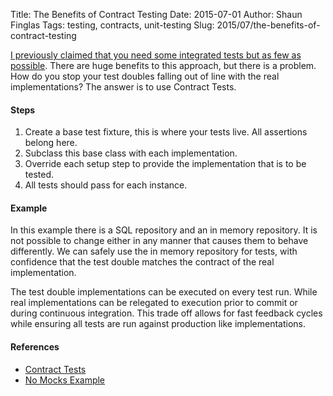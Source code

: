 Title: The Benefits of Contract Testing
Date: 2015-07-01
Author: Shaun Finglas
Tags: testing, contracts, unit-testing
Slug: 2015/07/the-benefits-of-contract-testing

[I previously claimed that you need some integrated tests but as few as
possible](http://blog.shaunfinglas.co.uk/2015/07/integration-tests.html).
There are huge benefits to this approach, but there is a problem. How do
you stop your test doubles falling out of line with the real
implementations? The answer is to use Contract Tests.

#### Steps

1.  Create a base test fixture, this is where your tests live. All
    assertions belong here.
2.  Subclass this base class with each implementation.
3.  Override each setup step to provide the implementation that is to be
    tested.
4.  All tests should pass for each instance.

#### Example

In this example there is a SQL repository and an in memory repository.
It is not possible to change either in any manner that causes them to
behave differently. We can safely use the in memory repository for
tests, with confidence that the test double matches the contract of the
real implementation.

<script src="https://gist.github.com/Finglas/63a042dd2a20487410ab.js"></script>
The test double implementations can be executed on every test run. While
real implementations can be relegated to execution prior to commit or
during continuous integration. This trade off allows for fast feedback
cycles while ensuring all tests are run against production like
implementations.

#### References

-   [Contract
    Tests](http://blog.thecodewhisperer.com/2009/10/08/who-tests-the-contract-tests/)
-   [No Mocks
    Example](https://github.com/arlobelshee/ArsEditorExample/blob/master/SimulatableApi.Tests/FileSystemCanLocateFilesAndDirs.cs)